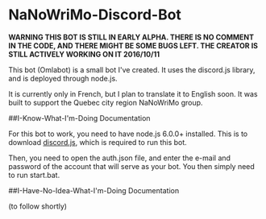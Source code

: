 # NaNoWriMo-Discord-Bot
**WARNING THIS BOT IS STILL IN EARLY ALPHA. THERE IS NO COMMENT IN THE CODE, AND THERE MIGHT BE SOME BUGS LEFT. THE CREATOR IS STILL ACTIVELY WORKING ON IT 2016/10/11**

This bot (Omlabot) is a small bot I've created. It uses the discord.js library, and is deployed through node.js.

It is currently only in French, but I plan to translate it to English soon. It was built to support the Quebec city region NaNoWriMo group.

##I-Know-What-I'm-Doing Documentation

For this bot to work, you need to have node.js 6.0.0+ installed. This is to download [discord.js](https://github.com/hydrabolt/discord.js/), which is required to run this bot.

Then, you need to open the auth.json file, and enter the e-mail and password of the account that will serve as your bot. You then simply need to run start.bat.

##I-Have-No-Idea-What-I'm-Doing Documentation

(to follow shortly)
